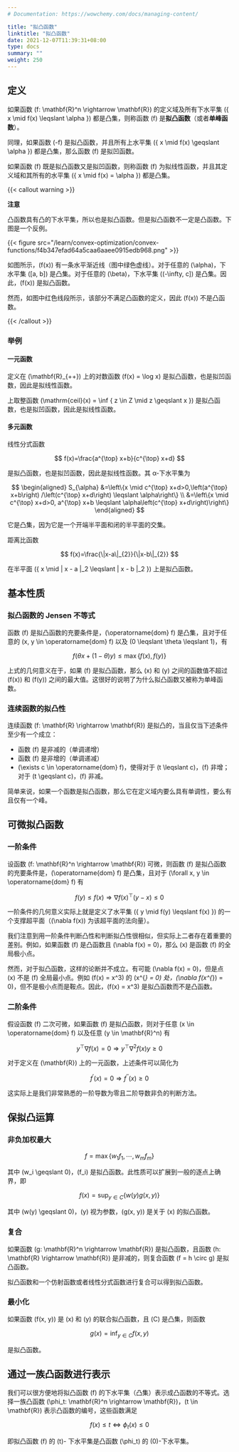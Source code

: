 ```yaml
---
# Documentation: https://wowchemy.com/docs/managing-content/

title: "拟凸函数"
linktitle: "拟凸函数"
date: 2021-12-07T11:39:31+08:00
type: docs
summary: ""
weight: 250
---
```


<!--more-->

## 定义

如果函数 \(f: \mathbf{R}^n \rightarrow \mathbf{R}\) 的定义域及所有下水平集 \(\{ x \mid f(x) \leqslant \alpha \}\) 都是凸集，则称函数 \(f\) 是**拟凸函数**（或者**单峰函数**）。

同理，如果函数 \(-f\) 是拟凸函数，并且所有上水平集 \(\{ x \mid f(x) \geqslant \alpha \}\) 都是凸集，那么函数 \(f\) 是拟凹函数。

如果函数 \(f\) 既是拟凸函数又是拟凹函数，则称函数 \(f\) 为拟线性函数，并且其定义域和其所有的水平集 \(\{ x \mid f(x) = \alpha \}\) 都是凸集。

{{< callout warning >}}

**注意**

凸函数具有凸的下水平集，所以也是拟凸函数。但是拟凸函数不一定是凸函数。下图是一个反例。

{{< figure src="/learn/convex-optimization/convex-functions/f4b347efad64a5caa6aaee0915edb968.png" >}}

如图所示，\(f(x)\) 有一条水平渐近线（图中绿色虚线）。对于任意的 \(\alpha\)，下水平集 \([a, b]\) 是凸集。对于任意的 \(\beta\)，下水平集 \((-\infty, c]\) 是凸集。因此，\(f(x)\) 是拟凸函数。

然而，如图中红色线段所示，该部分不满足凸函数的定义，因此 \(f(x)\) 不是凸函数。

{{< /callout >}}

### 举例

#### 一元函数

定义在 \(\mathbf{R}_{++}\) 上的对数函数 \(f(x) = \log x\) 是拟凸函数，也是拟凹函数，因此是拟线性函数。

上取整函数 \(\mathrm{ceil}(x) = \inf \{ z \in Z \mid z \geqslant x \}\) 是拟凸函数，也是拟凹函数，因此是拟线性函数。

#### 多元函数

线性分式函数

$$
f(x)=\frac{a^{\top} x+b}{c^{\top} x+d}
$$

是拟凸函数，也是拟凹函数，因此是拟线性函数。其 α-下水平集为

$$
\begin{aligned}
S_{\alpha} &=\left\{x \mid c^{\top} x+d>0,\left(a^{\top} x+b\right) /\left(c^{\top} x+d\right) \leqslant \alpha\right\} \\
&=\left\{x \mid c^{\top} x+d>0, a^{\top} x+b \leqslant \alpha\left(c^{\top} x+d\right)\right\}
\end{aligned}
$$

它是凸集，因为它是一个开端半平面和闭的半平面的交集。

距离比函数

$$
f(x)=\frac{\|x-a\|_{2}}{\|x-b\|_{2}}
$$

在半平面 \(\{ x \mid \| x - a \|_2 \leqslant \| x - b \|_2 \}\) 上是拟凸函数。

## 基本性质

### 拟凸函数的 Jensen 不等式

函数 \(f\) 是拟凸函数的充要条件是，\(\operatorname{dom} f\) 是凸集，且对于任意的 \(x, y \in \operatorname{dom} f\) 以及 \(0 \leqslant \theta \leqslant 1\)，有

$$
f(\theta x + (1 - \theta) y) \leqslant \max \{ f(x), f(y) \}
$$

上式的几何意义在于，如果 \(f\) 是拟凸函数，那么 \(x\) 和 \(y\) 之间的函数值不超过 \(f(x)\) 和 \(f(y)\) 之间的最大值。这很好的说明了为什么拟凸函数又被称为单峰函数。

### 连续函数的拟凸性

连续函数 \(f: \mathbf{R} \rightarrow \mathbf{R}\) 是拟凸的，当且仅当下述条件至少有一个成立：

- 函数 \(f\) 是非减的（单调递增）
- 函数 \(f\) 是非增的（单调递减）
- \(\exists c \in \operatorname{dom} f\)，使得对于 \(t \leqslant c\)，\(f\) 非增；对于 \(t \geqslant c\)，\(f\) 非减。

简单来说，如果一个函数是拟凸函数，那么它在定义域内要么具有单调性，要么有且仅有一个峰。

## 可微拟凸函数

### 一阶条件

设函数 \(f: \mathbf{R}^n \rightarrow \mathbf{R}\) 可微，则函数 \(f\) 是拟凸函数的充要条件是，\(\operatorname{dom} f\) 是凸集，且对于 \(\forall x, y \in \operatorname{dom} f\) 有

$$
f(y) \leqslant f(x) \Longrightarrow \nabla f(x)^{\top}(y-x) \leqslant 0
$$

一阶条件的几何意义实际上就是定义了水平集 \(\{ y \mid f(y) \leqslant f(x) \}\) 的一个支撑超平面（\(\nabla f(x)\) 为该超平面的法向量）。

我们注意到用一阶条件判断凸性和判断拟凸性很相似，但实际上二者存在着重要的差别。例如，如果函数 \(f\) 是凸函数且 \(\nabla f(x) = 0\)，那么 \(x\) 是函数 \(f\) 的全局极小点。

然而，对于拟凸函数，这样的论断并不成立。有可能 \(\nabla f(x) = 0\)，但是点 \(x\) 不是 \(f\) 全局最小点。例如 \(f(x) = x^3\) 的 \(x^{*} = 0\) 处，\(\nabla f(x^{*}) = 0\)，但不是极小点而是鞍点。因此，\(f(x) = x^3\) 是拟凸函数而不是凸函数。

### 二阶条件

假设函数 \(f\) 二次可微，如果函数 \(f\) 是拟凸函数，则对于任意 \(x \in \operatorname{dom} f\) 以及任意 \(y \in \mathbf{R}^n\) 有

$$
y^{\top} \nabla f(x)=0 \Longrightarrow y^{\top} \nabla^{2} f(x) y \geqslant 0
$$

对于定义在 \(\mathbf{R}\) 上的一元函数，上述条件可以简化为

$$
f^{\prime} (x) = 0 \Longrightarrow f^{\prime \prime} (x) \geqslant 0
$$

这实际上是我们非常熟悉的一阶导数为零且二阶导数非负的判断方法。

## 保拟凸运算

### 非负加权最大

$$
f = \max \{ w_1 f_1, \cdots, w_m f_m \}
$$

其中 \(w_i \geqslant 0\)，\(f_i\) 是拟凸函数。此性质可以扩展到一般的逐点上确界，即

$$
f(x) = \sup _{y \in C} \{ w(y) g(x, y) \}
$$

其中 \(w(y) \geqslant 0\)，\(y\) 视为参数，\(g(x, y)\) 是关于 \(x\) 的拟凸函数。

### 复合

如果函数 \(g: \mathbf{R}^n \rightarrow \mathbf{R}\) 是拟凸函数，且函数 \(h: \mathbf{R} \rightarrow \mathbf{R}\) 是非减的，则复合函数 \(f = h \circ g\) 是拟凸函数。

拟凸函数和一个仿射函数或者线性分式函数进行复合可以得到拟凸函数。

### 最小化

如果函数 \(f(x, y)\) 是 \(x\) 和 \(y\) 的联合拟凸函数，且 \(C\) 是凸集，则函数

$$
g(x) = \inf _{y \in C} f(x, y)
$$

是拟凸函数。

## 通过一族凸函数进行表示

我们可以很方便地将拟凸函数 \(f\) 的下水平集（凸集）表示成凸函数的不等式。选择一族凸函数 \(\phi_t: \mathbf{R}^n \rightarrow \mathbf{R}\)，\(t \in \mathbf{R}\) 表示凸函数的编号，这些函数满足

$$
f(x) \leqslant t \Longleftrightarrow \phi_{t}(x) \leqslant 0
$$

即拟凸函数 \(f\) 的 \(t\)- 下水平集是凸函数 \(\phi_t\) 的 \(0\)-下水平集。